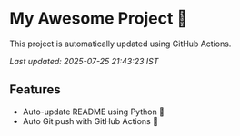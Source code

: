 # My Awesome Project 🚀

This project is automatically updated using GitHub Actions.

_Last updated: 2025-07-25 21:43:23 IST_

## Features
- Auto-update README using Python 🐍
- Auto Git push with GitHub Actions 🤖
